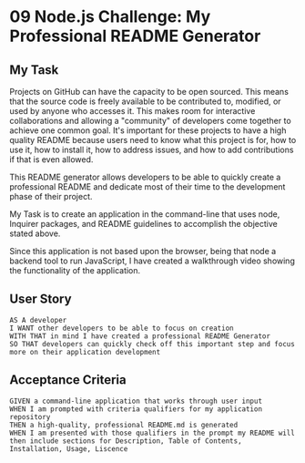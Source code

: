 # 09 Node.js Challenge: My Professional README Generator

## My Task

Projects on GitHub can have the capacity to be open sourced. This means that the source code is freely available to be contributed to, modified, or used by anyone who accesses it. This makes room for interactive collaborations and allowing a "community" of developers come together to achieve one common goal. It's important for these projects to have a high quality README because users need to know what this project is for, how to use it, how to install it, how to address issues, and how to add contributions if that is even allowed. 

This README generator allows developers to be able to quickly create a professional README and dedicate most of their time to the development phase of their project.

My Task is to create an application in the command-line that uses node, Inquirer packages, and README guidelines to accomplish the objective stated above.

Since this application is not based upon the browser, being that node a backend tool to run JavaScript, I have created a walkthrough video showing the functionality of the application.

## User Story

```
AS A developer
I WANT other developers to be able to focus on creation
WITH THAT in mind I have created a professional README Generator
SO THAT developers can quickly check off this important step and focus more on their application development
```

## Acceptance Criteria

```
GIVEN a command-line application that works through user input
WHEN I am prompted with criteria qualifiers for my application repository
THEN a high-quality, professional README.md is generated
WHEN I am presented with those qualifiers in the prompt my README will then include sections for Description, Table of Contents, Installation, Usage, Liscence
```